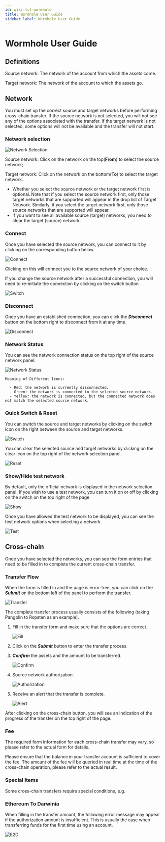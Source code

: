 ```yaml
---
id: wiki-tut-wormhole
title: Wormhole User Guide
sidebar_label: Wormhole User Guide
---
```


# Wormhole User Guide

## Definitions

Source network: The network of the account from which the assets come.

Target network: The network of the account to which the assets go.

## Network

You must set up the correct source and target networks before performing cross-chain transfer. If the source network is not selected, you will not see any of the options associated with the transfer. If the target network is not selected, some options will not be available and the transfer will not start.

### Network selection

![Network Selection](assets/tut/wiki-tut-wormhole-user-guide-01.png)

Source network: Click on the network on the top(**From**) to select the source network;

Target network: Click on the network on the bottom(**To**) to select the target network.

- Whether you select the source network or the target network first is optional. Note that if you  select the source network first, only those target networks that are supported will appear in the drop list of Target Network. Similarly, if you select the target network first, only those source networks that are supported will appear.
- If you want to see all available source (target) networks, you need to clear the target (source) network.

### Connect

Once you have selected the source network, you can connect to it by clicking on the corresponding button below.

![Connect](assets/tut/wiki-tut-wormhole-user-guide-02.png)

Clicking on this will connect you to the source network of your choice.

If  you change the source network after a successful connection, you will need to re-initiate the connection by clicking on the switch button.

![Switch](assets/tut/wiki-tut-wormhole-user-guide-03.png)

### Disconnect

Once you have an established connection, you can click the ***Disconnect*** button on the bottom right to disconnect from it at any time.

![Disconnect](assets/tut/wiki-tut-wormhole-user-guide-04.png)

### Network Status

You can see the network connection status on the top right of the source network panel.

![Network Status](assets/tut/wiki-tut-wormhole-user-guide-05.png)

    Meaning of Different Icons:

      - Red: the network is currently disconnected.
      - Green: the network is connected to the selected source network.
      - Yellow: the network is connected, but the connected network does not match the selected source network.

### Quick Switch & Reset

You can switch the source and target networks by clicking on the switch icon on the right between the source and target networks.

![Switch](assets/tut/wiki-tut-wormhole-user-guide-06.png)

You can clear the selected source and target networks by clicking on the clear icon on the top right of the network selection panel.

![Reset](assets/tut/wiki-tut-wormhole-user-guide-07.png)

### Show/Hide test network

By default, only the official network is displayed in the network selection panel. If you wish to use a test network, you can turn it on or off by clicking on the switch on the top right of the page.

![Show](assets/tut/wiki-tut-wormhole-user-guide-08.png)

Once you have allowed the test network to be displayed, you can see the test network options when selecting a network.

![Test](assets/tut/wiki-tut-wormhole-user-guide-09.png)

## Cross-chain

Once you have selected the networks, you can see the form entries that need to be filled in to complete the current cross-chain transfer.

### Transfer Flow

When the form is filled in and the page is error-free, you can click on the ***Submit*** on the bottom left of the panel to perform the transfer.

![Transfer](assets/tut/wiki-tut-wormhole-user-guide-10.png)

The complete transfer process usually consists of the following (taking Pangolin to Ropsten as an example).

1. Fill in the transfer form and make sure that the options are correct.

    ![Fill](assets/tut/wiki-tut-wormhole-user-guide-11.png)

2. Click on the ***Submit*** button to enter the transfer process.
3. ***Confirm*** the assets and the amount to be transferred.

    ![Confirm](assets/tut/wiki-tut-wormhole-user-guide-12.png)

4. Source network authorization.

    ![Authorization](assets/tut/wiki-tut-wormhole-user-guide-13.png)

5. Receive an alert that the transfer is complete.

    ![Alert](assets/tut/wiki-tut-wormhole-user-guide-14.png)

After clicking on the cross-chain button, you will see an indication of the progress of the transfer on the top right of the page.

### Fee

The required form information  for each cross-chain transfer may vary, so please refer to the actual form for details.

Please ensure that the balance in your transfer account is sufficient to cover the fee. The amount of the fee will be queried in real time at the time of the cross-chain operation, please refer to the actual result.

### Special Items

Some cross-chain transfers require special conditions, e.g.

### Ethereum To Darwinia

When filling in the transfer amount, the following error message may appear if the authorization amount is  insufficient. This is usually the case when transferring funds for the first time using an account.

![E2D](assets/tut/wiki-tut-wormhole-user-guide-15.png)